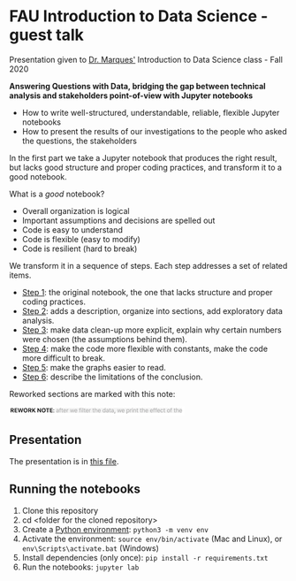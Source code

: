 # FAU Introduction to Data Science - guest talk

Presentation given to [Dr. Marques'](https://www.ogemarques.com/) Introduction to Data Science class - Fall 2020

**Answering Questions with Data, bridging the gap between technical analysis and stakeholders point-of-view with Jupyter notebooks** 

* How to write well-structured, understandable, reliable, flexible Jupyter notebooks
* How to present the results of our investigations to the people who asked the questions, the stakeholders

In the first part we take a Jupyter notebook that produces the right result, but lacks good structure and proper coding practices, and transform it to a good notebook.

What is a _good_ notebook?

* Overall organization is logical
* Important assumptions and decisions are spelled out
* Code is easy to understand
* Code is flexible (easy to modify)
* Code is resilient (hard to break)

We transform it in a sequence of steps. Each step addresses a set of related items.

- [Step 1](salary-discrimination-by-gender-step-1.ipynb): the original notebook, the one that lacks structure and proper coding practices.
- [Step 2](salary-discrimination-by-gender-step-2.ipynb): adds a description, organize into sections, add exploratory data analysis.
- [Step 3](salary-discrimination-by-gender-step-3.ipynb): make data clean-up more explicit, explain why certain numbers were chosen (the assumptions behind them).
- [Step 4](salary-discrimination-by-gender-step-4.ipynb): make the code more flexible with constants, make the code more difficult to break.
- [Step 5](salary-discrimination-by-gender-step-5.ipynb): make the graphs easier to read.
- [Step 6](salary-discrimination-by-gender-step-6.ipynb): describe the limitations of the conclusion.

Reworked sections are marked with this note:

![Rework note](./pics/rework-note.png)

## Presentation

The presentation is in [this file](./presentation.pdf).

## Running the notebooks

1. Clone this repository
1. cd &lt;folder for the cloned repository&gt;
1. Create a [Python environment](https://docs.python.org/3/tutorial/venv.html): `python3 -m venv env`
1. Activate the environment: `source env/bin/activate` (Mac and Linux), or `env\Scripts\activate.bat` (Windows)
1. Install dependencies (only once): `pip install -r requirements.txt`
1. Run the notebooks: `jupyter lab`



